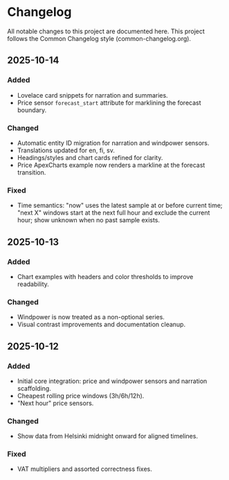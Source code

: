 # Changelog

All notable changes to this project are documented here. This project follows the Common Changelog style (common-changelog.org).

## 2025-10-14
### Added
- Lovelace card snippets for narration and summaries.
- Price sensor `forecast_start` attribute for marklining the forecast boundary.

### Changed
- Automatic entity ID migration for narration and windpower sensors.
- Translations updated for en, fi, sv.
- Headings/styles and chart cards refined for clarity.
- Price ApexCharts example now renders a markline at the forecast transition.

### Fixed
- Time semantics: "now" uses the latest sample at or before current time; "next X" windows start at the next full hour and exclude the current hour; show unknown when no past sample exists.

## 2025-10-13
### Added
- Chart examples with headers and color thresholds to improve readability.

### Changed
- Windpower is now treated as a non-optional series.
- Visual contrast improvements and documentation cleanup.

## 2025-10-12
### Added
- Initial core integration: price and windpower sensors and narration scaffolding.
- Cheapest rolling price windows (3h/6h/12h).
- "Next hour" price sensors.

### Changed
- Show data from Helsinki midnight onward for aligned timelines.

### Fixed
- VAT multipliers and assorted correctness fixes.
